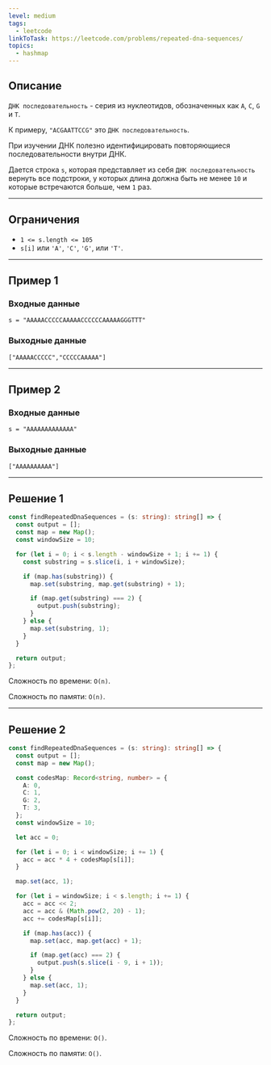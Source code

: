 ```yaml
---
level: medium
tags:
  - leetcode
linkToTask: https://leetcode.com/problems/repeated-dna-sequences/
topics:
  - hashmap
---
```

## Описание

`ДНК последовательность` - серия из нуклеотидов, обозначенных как `A`, `C`, `G` и `T`.

К примеру, `"ACGAATTCCG"` это `ДНК последовательность`.

При изучении ДНК полезно идентифицировать повторяющиеся последовательности внутри ДНК.

Дается строка `s`, которая представляет из себя `ДНК последовательность` вернуть все подстроки, у которых длина должна быть не менее `10` и которые встречаются больше, чем `1` раз.

---
## Ограничения

- `1 <= s.length <= 105`
- `s[i]` или `'A'`, `'C'`, `'G'`, или `'T'`.

---
## Пример 1

### Входные данные

```
s = "AAAAACCCCCAAAAACCCCCCAAAAAGGGTTT"
```
### Выходные данные

```
["AAAAACCCCC","CCCCCAAAAA"]
```

---
## Пример 2

### Входные данные

```
s = "AAAAAAAAAAAAA"
```
### Выходные данные

```
["AAAAAAAAAA"]
```

---
## Решение 1

```typescript
const findRepeatedDnaSequences = (s: string): string[] => {
  const output = [];
  const map = new Map();
  const windowSize = 10;

  for (let i = 0; i < s.length - windowSize + 1; i += 1) {
    const substring = s.slice(i, i + windowSize);

    if (map.has(substring)) {
      map.set(substring, map.get(substring) + 1);

      if (map.get(substring) === 2) {
        output.push(substring);
      }
    } else {
      map.set(substring, 1);
    }
  }

  return output;
};
```

Сложность по времени: `O(n)`.

Сложность по памяти: `O(n)`.

---
## Решение 2

```typescript
const findRepeatedDnaSequences = (s: string): string[] => {
  const output = [];
  const map = new Map();

  const codesMap: Record<string, number> = {
    A: 0,
    C: 1,
    G: 2,
    T: 3,
  };
  const windowSize = 10;

  let acc = 0;

  for (let i = 0; i < windowSize; i += 1) {
    acc = acc * 4 + codesMap[s[i]];
  }

  map.set(acc, 1);

  for (let i = windowSize; i < s.length; i += 1) {
    acc = acc << 2;
    acc = acc & (Math.pow(2, 20) - 1);
    acc += codesMap[s[i]];

    if (map.has(acc)) {
      map.set(acc, map.get(acc) + 1);

      if (map.get(acc) === 2) {
        output.push(s.slice(i - 9, i + 1));
      }
    } else {
      map.set(acc, 1);
    }
  }

  return output;
};
```

Сложность по времени: `O()`.

Сложность по памяти: `O()`.
